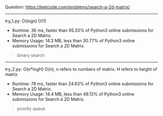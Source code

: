 Question: https://leetcode.com/problems/search-a-2d-matrix/

---

try_1.py: O(logn) O(1)
* Runtime: 36 ms, faster than 95.33% of Python3 online submissions for Search a 2D Matrix.
* Memory Usage: 14.3 MB, less than 30.77% of Python3 online submissions for Search a 2D Matrix.

> binary search

---

try_2.py: O(n*logH) O(n), n refers to numbers of matrix. H refers to height of matrix

* Runtime: 78 ms, faster than 24.63% of Python3 online submissions for Search a 2D Matrix.
* Memory Usage: 14.4 MB, less than 49.13% of Python3 online submissions for Search a 2D Matrix.

> priority queue
